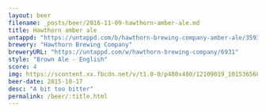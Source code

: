 ```yaml
---
layout: beer
filename: _posts/beer/2016-11-09-hawthorn-amber-ale.md
title: Hawthorn amber ale
untappd: "https://untappd.com/b/hawthorn-brewing-company-amber-ale/35934"
brewery: "Hawthorn Brewing Company"
breweryURL: "https://untappd.com/w/hawthorn-brewing-company/6931"
style: "Brown Ale - English"
score: 4
img: https://scontent.xx.fbcdn.net/v/t1.0-0/p480x480/12109019_10153656873578745_8374191481709518736_n.jpg?oh=dc9dd82026318e3782dd1840132662be&oe=5903216E
beer-date: 2015-10-17
desc: "A bit too bitter"
permalink: /beer/:title.html
---
```

